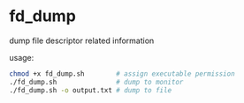 # fd_dump
dump file descriptor related information


usage:

```bash
chmod +x fd_dump.sh        # assign executable permission
./fd_dump.sh               # dump to monitor
./fd_dump.sh -o output.txt # dump to file
```
